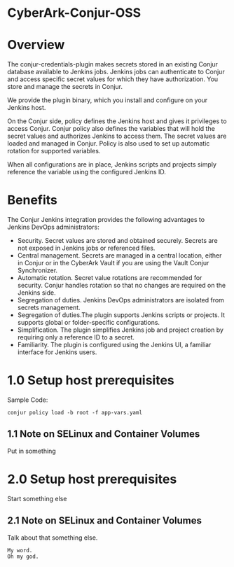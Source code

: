 # CyberArk-Conjur-OSS

# Overview
The conjur-credentials-plugin makes secrets stored in an existing Conjur database available to Jenkins jobs. Jenkins jobs can authenticate to Conjur and access specific secret values for which they have authorization. You store and manage the secrets in Conjur.

We provide the plugin binary, which you install and configure on your Jenkins host.

On the Conjur side, policy defines the Jenkins host and gives it privileges to access Conjur. Conjur policy also defines the variables that will hold the secret values and authorizes Jenkins to access them. The secret values are loaded and managed in Conjur. Policy is also used to set up automatic rotation for supported variables.

When all configurations are in place, Jenkins scripts and projects simply reference the variable using the configured Jenkins ID.

# Benefits
The Conjur Jenkins integration provides the following advantages to Jenkins DevOps administrators:
- Security. Secret values are stored and obtained securely. Secrets are not exposed in Jenkins jobs or referenced files.
- Central management. Secrets are managed in a central location, either in Conjur or in the CyberArk Vault if you are using the Vault Conjur Synchronizer.
- Automatic rotation. Secret value rotations are recommended for security. Conjur handles rotation so that no changes are required on the Jenkins side.
- Segregation of duties. Jenkins DevOps administrators are isolated from secrets management.
- Segregation of duties.The plugin supports Jenkins scripts or projects. It supports global or folder-specific configurations.
- Simplification. The plugin simplifies Jenkins job and project creation by requiring only a reference ID to a secret.
- Familiarity. The plugin is configured using the Jenkins UI, a familiar interface for Jenkins users.

# 1.0 Setup host prerequisites
Sample Code:
```console
conjur policy load -b root -f app-vars.yaml
```

## 1.1 Note on SELinux and Container Volumes
Put in something

# 2.0 Setup host prerequisites
Start something else

## 2.1 Note on SELinux and Container Volumes
Talk about that something else. 
```console
My word.
Oh my god.
```
